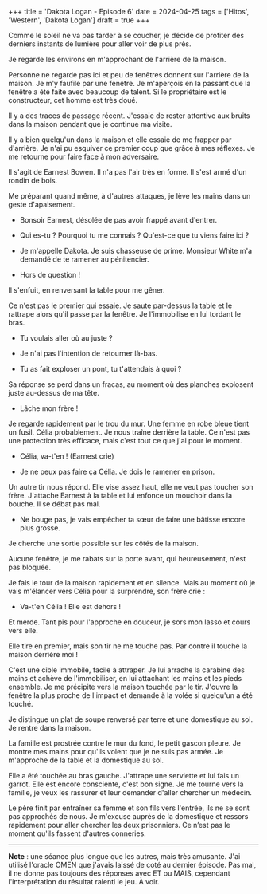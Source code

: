 +++
title = 'Dakota Logan - Episode 6'
date = 2024-04-25
tags = ['Hitos', 'Western', 'Dakota Logan']
draft = true
+++

Comme le soleil ne va pas tarder à se coucher, je décide de profiter des derniers instants de lumière pour aller voir de plus près.

Je regarde les environs en m'approchant de l'arrière de la maison.

Personne ne regarde pas ici et peu de fenêtres donnent sur l'arrière de la maison. Je m'y faufile par une fenêtre. Je m'aperçois en la passant que la fenêtre a été faite avec beaucoup de talent. Si le propriétaire est le constructeur, cet homme est très doué.

Il y a des traces de passage récent. J'essaie de rester attentive aux bruits dans la maison pendant que je continue ma visite.

Il y a bien quelqu'un dans la maison et elle essaie de me frapper par d'arrière. Je n'ai pu esquiver ce premier coup que grâce à mes réflexes. Je me retourne pour faire face à mon adversaire.

Il s'agit de Earnest Bowen. Il n'a pas l'air très en forme. Il s'est armé d'un rondin de bois.

Me préparant quand même, à d'autres attaques, je lève les mains dans un geste d'apaisement.

- Bonsoir Earnest, désolée de pas avoir frappé avant d'entrer.

- Qui es-tu ? Pourquoi tu me connais ? Qu'est-ce que tu viens faire ici ?

- Je m'appelle Dakota. Je suis chasseuse de prime. Monsieur White m'a demandé de te ramener au pénitencier.

- Hors de question !

Il s'enfuit, en renversant la table pour me gêner.

Ce n'est pas le premier qui essaie. Je saute par-dessus la table et le rattrape alors qu'il passe par la fenêtre. Je l'immobilise en lui tordant le bras.

- Tu voulais aller où au juste ?

- Je n'ai pas l'intention de retourner là-bas.

- Tu as fait exploser un pont, tu t'attendais à quoi ?

Sa réponse se perd dans un fracas, au moment où des planches explosent juste au-dessus de ma tête.

- Lâche mon frère !

Je regarde rapidement par le trou du mur. Une femme en robe bleue tient un fusil. Célia probablement. Je nous traîne derrière la table. Ce n'est pas une protection très efficace, mais c'est tout ce que j'ai pour le moment.

- Célia, va-t'en ! (Earnest crie)

- Je ne peux pas faire ça Célia. Je dois le ramener en prison.

Un autre tir nous répond. Elle vise assez haut, elle ne veut pas toucher son frère. J'attache Earnest à la table et lui enfonce un mouchoir dans la bouche. Il se débat pas mal.

- Ne bouge pas, je vais empêcher ta sœur de faire une bâtisse encore plus grosse.

Je cherche une sortie possible sur les côtés de la maison.

Aucune fenêtre, je me rabats sur la porte avant, qui heureusement, n'est pas bloquée.

Je fais le tour de la maison rapidement et en silence. Mais au moment où je vais m'élancer vers Célia pour la surprendre, son frère crie :

- Va-t'en Célia ! Elle est dehors !

Et merde. Tant pis pour l'approche en douceur, je sors mon lasso et cours vers elle.

Elle tire en premier, mais son tir ne me touche pas. Par contre il touche la maison derrière moi !

C'est une cible immobile, facile à attraper. Je lui arrache la carabine des mains et achève de l'immobiliser, en lui attachant les mains et les pieds ensemble. Je me précipite vers la maison touchée par le tir. J'ouvre la fenêtre la plus proche de l'impact et demande à la volée si quelqu'un a été touché.

Je distingue un plat de soupe renversé par terre et une domestique au sol. Je rentre dans la maison.

La famille est prostrée contre le mur du fond, le petit gascon pleure. Je montre mes mains pour qu'ils voient que je ne suis pas armée. Je m'approche de la table et la domestique au sol.

Elle a été touchée au bras gauche. J'attrape une serviette et lui fais un garrot. Elle est encore consciente, c'est bon signe. Je me tourne vers la famille, je veux les rassurer et leur demander d'aller chercher un médecin.

Le père finit par entraîner sa femme et son fils vers l'entrée, ils ne se sont pas approchés de nous. Je m'excuse auprès de la domestique et ressors rapidement pour aller chercher les deux prisonniers. Ce n’est pas le moment qu'ils fassent d'autres conneries.

----

**Note** : une séance plus longue que les autres, mais très amusante. J'ai utilisé l'oracle OMEN que j'avais laissé de coté au dernier épisode. Pas mal, il ne donne pas toujours des réponses avec ET ou MAIS, cependant l'interprétation du résultat ralenti le jeu. À voir.
